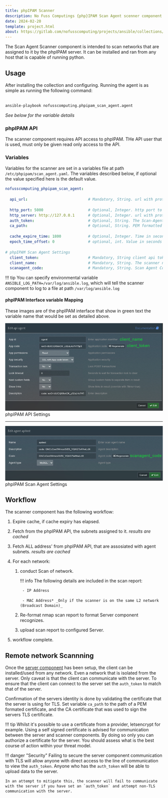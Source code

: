 ```yaml
---
title: phpIPAM Scanner
description: No Fuss Computings {php}IPAM Scan Agent scenner component
date: 2024-02-20
template: project.html
about: https://gitlab.com/nofusscomputing/projects/ansible/collections/phpipam_scan_agent
---
```


The Scan Agent Scanner component is intended to scan networks that are assigned to it by the phpIPAM server. It can be installed and ran from any host that is capable of running python.


## Usage

After installing the collection and configuring. Running the agent is as simple as running the following command:

``` bash

ansible-playbook nofusscomputing.phpipam_scan_agent.agent

```

_See below for the variable details_


### phpIPAM API

The scanner component requires API access to phpIPAM. THe API user that is used, must only be given read only access to the API.


### Variables

Variables for the scanner are set in a variables file at path `/etc/phpipam/scan_agent.yaml`. The variables described below, if optional the value specified here is the default value.

``` yaml
nofusscomputing_phpipam_scan_agent:

  api_url:                           # Mandatory, String. url with protocol of the phpIPAM API to connect to.

  http_port: 5000                    # Optional, Integer. http port to connect to the server.
  http_server: http://127.0.0.1      # Optional, Integer. url with protocol of the Scan Server to connect to.
  auth_token:                        # Optional, String. The Scan-Agent server authentication token.
  ca_path:                           # Optional, String. PEM formatted file that contains a CA certificate to be used for validation

  cache_expire_time: 1800            # Optional, Integer. Time in seconds to expire the phpIPAM cache.
  epoch_time_offset: 0               # optional, int. Value in seconds to offset the time

# phpIPAM Scan Agent Settings
  client_token:                      # Mandatory, String client api token to connect to phpIPAM API [client_token]
  client_name:                       # Mandatory, String. The scanner name as set in phpIPAM interface [client_name]
  scanagent_code:                    # Mandatory, String. Scan Agent Code as set in phpIPAM interface [scanagent_code]


```

!!! tip
    You can specify environmental variable `ANSIBLE_LOG_PATH=/var/log/ansible.log`, which will tell the scanner component to log to a file at path `/var/log/ansible.log`


#### phpIPAM Interface variable Mapping

These images are of the phpIPAM interface that show in green text the variable name that would be set as detailed above.

![phpIPAM API](images/phpipam_api.png)
phpIPAM API Settings

----

![phpIPAM Scan Agent](images/phpipam_scan_agent_details.png)
phpIPAM Scan Agent Settings


## Workflow

The scanner component has the following workflow:

1. Expire cache, if cache expiry has elapsed.

1. Fetch from the phpIPAM API, the subnets assigned to it. _results are cached_

1. Fetch ALL address' from phpIPAM API, that are assosiated with agent subnets. _results are cached_

1. For each network:

    1. conduct Scan of network.

        !!! info
            The following details are included in the scan report:
    
            - IP Address
    
            - MAC Address* _Only if the scanner is on the same L2 network (Broadcast Domain)_

    1. Re-format nmap scan report to format Server component recognizes.

    1. upload scan report to configured Server.

1. workflow complete.


## Remote network Scannning

Once the [server component](server.md#remote%20network%20scannning) has been setup, the client can be installed/used from any network. Even a network that is isolated from the server. Only caveat is that the client can communicate with the server. To ensure that the client can connect to the server set the `auth_token` to match that of the server.

Confirmation of the servers identity is done by validating the certificate that the server is using for TLS. Set variable `ca_path` to the path of a PEM formated certificate, and the CA certificate that was used to sign the servers TLS certificate.

!!! tip
    Whilst it's possible to use a certificate from a provider, letsencrypt for example. Using a self signed certificate is advised for communication between the server and scanner components. By doing so only you can authorize a certificate for the server. You should assess what is the best course of action within your threat model.

!!! danger "Security"
    Failing to secure the server component communication with TLS will allow anyone with direct access to the line of communication to view the `auth_token`. Anyone who has the `auth_token` will be able to upload data to the server.

    In an attempt to mitigate this, the scanner will fail to communicate with the server if you have set an `auth_token` and attempt non-TLS communication with the server.

